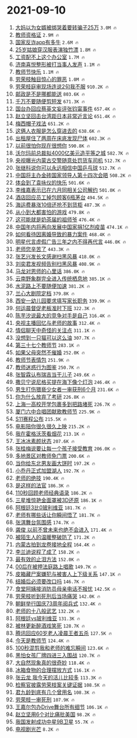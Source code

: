 # 2021-09-10

1. [大妈以为女婿被绑哭着要转骗子25万](https://s.weibo.com/weibo?q=%23%E5%A4%A7%E5%A6%88%E4%BB%A5%E4%B8%BA%E5%A5%B3%E5%A9%BF%E8%A2%AB%E7%BB%91%E5%93%AD%E7%9D%80%E8%A6%81%E8%BD%AC%E9%AA%97%E5%AD%9025%E4%B8%87%23&Refer=top) `3.0M 🔥`
1. [教师资格证](https://s.weibo.com/weibo?q=%E6%95%99%E5%B8%88%E8%B5%84%E6%A0%BC%E8%AF%81&Refer=top) `2.9M 🔥`
1. [国家反诈app有多牛](https://s.weibo.com/weibo?q=%23%E5%9B%BD%E5%AE%B6%E5%8F%8D%E8%AF%88app%E6%9C%89%E5%A4%9A%E7%89%9B%23&Refer=top) `2.6M 🔥`
1. [25岁姑娘穿汉服表演独竹漂](https://s.weibo.com/weibo?q=%2325%E5%B2%81%E5%A7%91%E5%A8%98%E7%A9%BF%E6%B1%89%E6%9C%8D%E8%A1%A8%E6%BC%94%E7%8B%AC%E7%AB%B9%E6%BC%82%23&Refer=top) `1.8M 🔥`
1. [工资配不上这个办公室](https://s.weibo.com/weibo?q=%23%E5%B7%A5%E8%B5%84%E9%85%8D%E4%B8%8D%E4%B8%8A%E8%BF%99%E4%B8%AA%E5%8A%9E%E5%85%AC%E5%AE%A4%23&Refer=top) `1.7M 🔥`
1. [济南喜悦整形被打当事人发声](https://s.weibo.com/weibo?q=%23%E6%B5%8E%E5%8D%97%E5%96%9C%E6%82%A6%E6%95%B4%E5%BD%A2%E8%A2%AB%E6%89%93%E5%BD%93%E4%BA%8B%E4%BA%BA%E5%8F%91%E5%A3%B0%23&Refer=top) `1.1M 🔥`
1. [教师节快乐](https://s.weibo.com/weibo?q=%23%E6%95%99%E5%B8%88%E8%8A%82%E5%BF%AB%E4%B9%90%23&Refer=top) `1.1M 🔥`
1. [劳荣枝触目惊心的罪恶](https://s.weibo.com/weibo?q=%23%E5%8A%B3%E8%8D%A3%E6%9E%9D%E8%A7%A6%E7%9B%AE%E6%83%8A%E5%BF%83%E7%9A%84%E7%BD%AA%E6%81%B6%23&Refer=top) `1.0M 🔥`
1. [劳荣枝庭审现场连说2句我不服](https://s.weibo.com/weibo?q=%23%E5%8A%B3%E8%8D%A3%E6%9E%9D%E5%BA%AD%E5%AE%A1%E7%8E%B0%E5%9C%BA%E8%BF%9E%E8%AF%B42%E5%8F%A5%E6%88%91%E4%B8%8D%E6%9C%8D%23&Refer=top) `910.2K 🔥`
1. [邮政是不是哪都能送](https://s.weibo.com/weibo?q=%23%E9%82%AE%E6%94%BF%E6%98%AF%E4%B8%8D%E6%98%AF%E5%93%AA%E9%83%BD%E8%83%BD%E9%80%81%23&Refer=top) `803.6K 🔥`
1. [千万不要随便剪短发](https://s.weibo.com/weibo?q=%23%E5%8D%83%E4%B8%87%E4%B8%8D%E8%A6%81%E9%9A%8F%E4%BE%BF%E5%89%AA%E7%9F%AD%E5%8F%91%23&Refer=top) `671.3K 🔥`
1. [国台办回应蔡英文妄评张钧甯事件](https://s.weibo.com/weibo?q=%23%E5%9B%BD%E5%8F%B0%E5%8A%9E%E5%9B%9E%E5%BA%94%E8%94%A1%E8%8B%B1%E6%96%87%E5%A6%84%E8%AF%84%E5%BC%A0%E9%92%A7%E7%94%AF%E4%BA%8B%E4%BB%B6%23&Refer=top) `657.4K 🔥`
1. [赵立坚回击台湾距日本非常近言论](https://s.weibo.com/weibo?q=%23%E8%B5%B5%E7%AB%8B%E5%9D%9A%E5%9B%9E%E5%87%BB%E5%8F%B0%E6%B9%BE%E8%B7%9D%E6%97%A5%E6%9C%AC%E9%9D%9E%E5%B8%B8%E8%BF%91%E8%A8%80%E8%AE%BA%23&Refer=top) `651.4K 🔥`
1. [梅西帽子戏法](https://s.weibo.com/weibo?q=%23%E6%A2%85%E8%A5%BF%E5%B8%BD%E5%AD%90%E6%88%8F%E6%B3%95%23&Refer=top) `651.2K 🔥`
1. [这俩人衣服是怎么穿进去的](https://s.weibo.com/weibo?q=%23%E8%BF%99%E4%BF%A9%E4%BA%BA%E8%A1%A3%E6%9C%8D%E6%98%AF%E6%80%8E%E4%B9%88%E7%A9%BF%E8%BF%9B%E5%8E%BB%E7%9A%84%23&Refer=top) `638.6K 🔥`
1. [出租屋住了两周在床底发现尸体](https://s.weibo.com/weibo?q=%23%E5%87%BA%E7%A7%9F%E5%B1%8B%E4%BD%8F%E4%BA%86%E4%B8%A4%E5%91%A8%E5%9C%A8%E5%BA%8A%E5%BA%95%E5%8F%91%E7%8E%B0%E5%B0%B8%E4%BD%93%23&Refer=top) `602.3K 🔥`
1. [以前很怕你现在很想你](https://s.weibo.com/weibo?q=%23%E4%BB%A5%E5%89%8D%E5%BE%88%E6%80%95%E4%BD%A0%E7%8E%B0%E5%9C%A8%E5%BE%88%E6%83%B3%E4%BD%A0%23&Refer=top) `590.8K 🔥`
1. [沃尔玛前总裁拟4000亿美元造平等之城](https://s.weibo.com/weibo?q=%23%E6%B2%83%E5%B0%94%E7%8E%9B%E5%89%8D%E6%80%BB%E8%A3%81%E6%8B%9F4000%E4%BA%BF%E7%BE%8E%E5%85%83%E9%80%A0%E5%B9%B3%E7%AD%89%E4%B9%8B%E5%9F%8E%23&Refer=top) `582.7K 🔥`
1. [央视曝光内蒙古交警随意处罚货车司机](https://s.weibo.com/weibo?q=%23%E5%A4%AE%E8%A7%86%E6%9B%9D%E5%85%89%E5%86%85%E8%92%99%E5%8F%A4%E4%BA%A4%E8%AD%A6%E9%9A%8F%E6%84%8F%E5%A4%84%E7%BD%9A%E8%B4%A7%E8%BD%A6%E5%8F%B8%E6%9C%BA%23&Refer=top) `512.7K 🔥`
1. [张继科说你可以永远相信中国乒乓球](https://s.weibo.com/weibo?q=%23%E5%BC%A0%E7%BB%A7%E7%A7%91%E8%AF%B4%E4%BD%A0%E5%8F%AF%E4%BB%A5%E6%B0%B8%E8%BF%9C%E7%9B%B8%E4%BF%A1%E4%B8%AD%E5%9B%BD%E4%B9%92%E4%B9%93%E7%90%83%23&Refer=top) `512.7K 🔥`
1. [中国将主办金砖国家领导人第十四次会晤](https://s.weibo.com/weibo?q=%23%E4%B8%AD%E5%9B%BD%E5%B0%86%E4%B8%BB%E5%8A%9E%E9%87%91%E7%A0%96%E5%9B%BD%E5%AE%B6%E9%A2%86%E5%AF%BC%E4%BA%BA%E7%AC%AC%E5%8D%81%E5%9B%9B%E6%AC%A1%E4%BC%9A%E6%99%A4%23&Refer=top) `508.2K 🔥`
1. [体会到了袁咏仪的快乐](https://s.weibo.com/weibo?q=%23%E4%BD%93%E4%BC%9A%E5%88%B0%E4%BA%86%E8%A2%81%E5%92%8F%E4%BB%AA%E7%9A%84%E5%BF%AB%E4%B9%90%23&Refer=top) `501.6K 🔥`
1. [李维嘉表示已在六月同相关公司解约](https://s.weibo.com/weibo?q=%23%E6%9D%8E%E7%BB%B4%E5%98%89%E8%A1%A8%E7%A4%BA%E5%B7%B2%E5%9C%A8%E5%85%AD%E6%9C%88%E5%90%8C%E7%9B%B8%E5%85%B3%E5%85%AC%E5%8F%B8%E8%A7%A3%E7%BA%A6%23&Refer=top) `501.0K 🔥`
1. [酒店回应员工掉包顾客6瓶茅台](https://s.weibo.com/weibo?q=%E9%85%92%E5%BA%97%E5%9B%9E%E5%BA%94%E5%91%98%E5%B7%A5%E6%8E%89%E5%8C%85%E9%A1%BE%E5%AE%A26%E7%93%B6%E8%8C%85%E5%8F%B0&Refer=top) `494.5K 🔥`
1. [海运费暴涨10倍还抢不到货柜](https://s.weibo.com/weibo?q=%23%E6%B5%B7%E8%BF%90%E8%B4%B9%E6%9A%B4%E6%B6%A810%E5%80%8D%E8%BF%98%E6%8A%A2%E4%B8%8D%E5%88%B0%E8%B4%A7%E6%9F%9C%23&Refer=top) `487.3K 🔥`
1. [从小到大都害怕的游戏](https://s.weibo.com/weibo?q=%23%E4%BB%8E%E5%B0%8F%E5%88%B0%E5%A4%A7%E9%83%BD%E5%AE%B3%E6%80%95%E7%9A%84%E6%B8%B8%E6%88%8F%23&Refer=top) `479.8K 🔥`
1. [这可能就是奶茶届的祖师爷](https://s.weibo.com/weibo?q=%23%E8%BF%99%E5%8F%AF%E8%83%BD%E5%B0%B1%E6%98%AF%E5%A5%B6%E8%8C%B6%E5%B1%8A%E7%9A%84%E7%A5%96%E5%B8%88%E7%88%B7%23&Refer=top) `476.4K 🔥`
1. [中国年内将再向发展中国家捐1亿剂疫苗](https://s.weibo.com/weibo?q=%23%E4%B8%AD%E5%9B%BD%E5%B9%B4%E5%86%85%E5%B0%86%E5%86%8D%E5%90%91%E5%8F%91%E5%B1%95%E4%B8%AD%E5%9B%BD%E5%AE%B6%E6%8D%901%E4%BA%BF%E5%89%82%E7%96%AB%E8%8B%97%23&Refer=top) `474.1K 🔥`
1. [如何看待因离婚导致的暴力案件](https://s.weibo.com/weibo?q=%23%E5%A6%82%E4%BD%95%E7%9C%8B%E5%BE%85%E5%9B%A0%E7%A6%BB%E5%A9%9A%E5%AF%BC%E8%87%B4%E7%9A%84%E6%9A%B4%E5%8A%9B%E6%A1%88%E4%BB%B6%23&Refer=top) `468.4K 🔥`
1. [明星代言虚假广告三年之内不得再代言](https://s.weibo.com/weibo?q=%23%E6%98%8E%E6%98%9F%E4%BB%A3%E8%A8%80%E8%99%9A%E5%81%87%E5%B9%BF%E5%91%8A%E4%B8%89%E5%B9%B4%E4%B9%8B%E5%86%85%E4%B8%8D%E5%BE%97%E5%86%8D%E4%BB%A3%E8%A8%80%23&Refer=top) `446.0K 🔥`
1. [老师您辛苦了](https://s.weibo.com/weibo?q=%23%E8%80%81%E5%B8%88%E6%82%A8%E8%BE%9B%E8%8B%A6%E4%BA%86%23&Refer=top) `443.3K 🔥`
1. [张艺兴发长文感谢扫黑风暴](https://s.weibo.com/weibo?q=%23%E5%BC%A0%E8%89%BA%E5%85%B4%E5%8F%91%E9%95%BF%E6%96%87%E6%84%9F%E8%B0%A2%E6%89%AB%E9%BB%91%E9%A3%8E%E6%9A%B4%23&Refer=top) `418.0K 🔥`
1. [刘奕君发视频告别扫黑风暴](https://s.weibo.com/weibo?q=%23%E5%88%98%E5%A5%95%E5%90%9B%E5%8F%91%E8%A7%86%E9%A2%91%E5%91%8A%E5%88%AB%E6%89%AB%E9%BB%91%E9%A3%8E%E6%9A%B4%23&Refer=top) `408.9K 🔥`
1. [马龙对恩师的心里话](https://s.weibo.com/weibo?q=%23%E9%A9%AC%E9%BE%99%E5%AF%B9%E6%81%A9%E5%B8%88%E7%9A%84%E5%BF%83%E9%87%8C%E8%AF%9D%23&Refer=top) `386.0K 🔥`
1. [云南野象群完全进入传统栖息地](https://s.weibo.com/weibo?q=%23%E4%BA%91%E5%8D%97%E9%87%8E%E8%B1%A1%E7%BE%A4%E5%AE%8C%E5%85%A8%E8%BF%9B%E5%85%A5%E4%BC%A0%E7%BB%9F%E6%A0%96%E6%81%AF%E5%9C%B0%23&Refer=top) `385.1K 🔥`
1. [水泥路上不要随便加速](https://s.weibo.com/weibo?q=%23%E6%B0%B4%E6%B3%A5%E8%B7%AF%E4%B8%8A%E4%B8%8D%E8%A6%81%E9%9A%8F%E4%BE%BF%E5%8A%A0%E9%80%9F%23&Refer=top) `381.2K 🔥`
1. [兰心大剧院定档](https://s.weibo.com/weibo?q=%23%E5%85%B0%E5%BF%83%E5%A4%A7%E5%89%A7%E9%99%A2%E5%AE%9A%E6%A1%A3%23&Refer=top) `379.8K 🔥`
1. [西安一幼儿园要求填写家长职务](https://s.weibo.com/weibo?q=%23%E8%A5%BF%E5%AE%89%E4%B8%80%E5%B9%BC%E5%84%BF%E5%9B%AD%E8%A6%81%E6%B1%82%E5%A1%AB%E5%86%99%E5%AE%B6%E9%95%BF%E8%81%8C%E5%8A%A1%23&Refer=top) `339.9K 🔥`
1. [何运晨督促老板准时下班](https://s.weibo.com/weibo?q=%23%E4%BD%95%E8%BF%90%E6%99%A8%E7%9D%A3%E4%BF%83%E8%80%81%E6%9D%BF%E5%87%86%E6%97%B6%E4%B8%8B%E7%8F%AD%23&Refer=top) `322.3K 🔥`
1. [陈芋汐说最大的竞争对手是自己](https://s.weibo.com/weibo?q=%23%E9%99%88%E8%8A%8B%E6%B1%90%E8%AF%B4%E6%9C%80%E5%A4%A7%E7%9A%84%E7%AB%9E%E4%BA%89%E5%AF%B9%E6%89%8B%E6%98%AF%E8%87%AA%E5%B7%B1%23&Refer=top) `316.4K 🔥`
1. [央视主播回忆与老师的故事](https://s.weibo.com/weibo?q=%23%E5%A4%AE%E8%A7%86%E4%B8%BB%E6%92%AD%E5%9B%9E%E5%BF%86%E4%B8%8E%E8%80%81%E5%B8%88%E7%9A%84%E6%95%85%E4%BA%8B%23&Refer=top) `312.4K 🔥`
1. [情侣聊天中奇怪的关注点](https://s.weibo.com/weibo?q=%23%E6%83%85%E4%BE%A3%E8%81%8A%E5%A4%A9%E4%B8%AD%E5%A5%87%E6%80%AA%E7%9A%84%E5%85%B3%E6%B3%A8%E7%82%B9%23&Refer=top) `311.1K 🔥`
1. [没想到一只猫可以这么油](https://s.weibo.com/weibo?q=%23%E6%B2%A1%E6%83%B3%E5%88%B0%E4%B8%80%E5%8F%AA%E7%8C%AB%E5%8F%AF%E4%BB%A5%E8%BF%99%E4%B9%88%E6%B2%B9%23&Refer=top) `307.7K 🔥`
1. [第三十七个教师节](https://s.weibo.com/weibo?q=%E7%AC%AC%E4%B8%89%E5%8D%81%E4%B8%83%E4%B8%AA%E6%95%99%E5%B8%88%E8%8A%82&Refer=top) `283.1K 🔥`
1. [如果父母突然不催婚](https://s.weibo.com/weibo?q=%23%E5%A6%82%E6%9E%9C%E7%88%B6%E6%AF%8D%E7%AA%81%E7%84%B6%E4%B8%8D%E5%82%AC%E5%A9%9A%23&Refer=top) `252.0K 🔥`
1. [教师节表情包](https://s.weibo.com/weibo?q=%E6%95%99%E5%B8%88%E8%8A%82%E8%A1%A8%E6%83%85%E5%8C%85&Refer=top) `251.9K 🔥`
1. [教师迷惑行为图鉴](https://s.weibo.com/weibo?q=%23%E6%95%99%E5%B8%88%E8%BF%B7%E6%83%91%E8%A1%8C%E4%B8%BA%E5%9B%BE%E9%89%B4%23&Refer=top) `250.7K 🔥`
1. [张智霖认布瑞吉当干儿子](https://s.weibo.com/weibo?q=%23%E5%BC%A0%E6%99%BA%E9%9C%96%E8%AE%A4%E5%B8%83%E7%91%9E%E5%90%89%E5%BD%93%E5%B9%B2%E5%84%BF%E5%AD%90%23&Refer=top) `249.6K 🔥`
1. [撒贝宁说尼格买提在海下像个灯泡](https://s.weibo.com/weibo?q=%23%E6%92%92%E8%B4%9D%E5%AE%81%E8%AF%B4%E5%B0%BC%E6%A0%BC%E4%B9%B0%E6%8F%90%E5%9C%A8%E6%B5%B7%E4%B8%8B%E5%83%8F%E4%B8%AA%E7%81%AF%E6%B3%A1%23&Refer=top) `246.4K 🔥`
1. [男生打伤猥亵少女者一审获刑6个月](https://s.weibo.com/weibo?q=%23%E7%94%B7%E7%94%9F%E6%89%93%E4%BC%A4%E7%8C%A5%E4%BA%B5%E5%B0%91%E5%A5%B3%E8%80%85%E4%B8%80%E5%AE%A1%E8%8E%B7%E5%88%916%E4%B8%AA%E6%9C%88%23&Refer=top) `231.6K 🔥`
1. [你为什么放弃了考研](https://s.weibo.com/weibo?q=%23%E4%BD%A0%E4%B8%BA%E4%BB%80%E4%B9%88%E6%94%BE%E5%BC%83%E4%BA%86%E8%80%83%E7%A0%94%23&Refer=top) `226.8K 🔥`
1. [上海一高校开学包裹多到把路堵死](https://s.weibo.com/weibo?q=%23%E4%B8%8A%E6%B5%B7%E4%B8%80%E9%AB%98%E6%A0%A1%E5%BC%80%E5%AD%A6%E5%8C%85%E8%A3%B9%E5%A4%9A%E5%88%B0%E6%8A%8A%E8%B7%AF%E5%A0%B5%E6%AD%BB%23&Refer=top) `226.7K 🔥`
1. [厦门六中合唱团献歌教师节](https://s.weibo.com/weibo?q=%23%E5%8E%A6%E9%97%A8%E5%85%AD%E4%B8%AD%E5%90%88%E5%94%B1%E5%9B%A2%E7%8C%AE%E6%AD%8C%E6%95%99%E5%B8%88%E8%8A%82%23&Refer=top) `225.9K 🔥`
1. [S11赛程公布](https://s.weibo.com/weibo?q=%23S11%E8%B5%9B%E7%A8%8B%E5%85%AC%E5%B8%83%23&Refer=top) `215.5K 🔥`
1. [电影陪你很久很久上映](https://s.weibo.com/weibo?q=%E7%94%B5%E5%BD%B1%E9%99%AA%E4%BD%A0%E5%BE%88%E4%B9%85%E5%BE%88%E4%B9%85%E4%B8%8A%E6%98%A0&Refer=top) `215.2K 🔥`
1. [我在霍格沃茨看烟花](https://s.weibo.com/weibo?q=%23%E6%88%91%E5%9C%A8%E9%9C%8D%E6%A0%BC%E6%B2%83%E8%8C%A8%E7%9C%8B%E7%83%9F%E8%8A%B1%23&Refer=top) `213.1K 🔥`
1. [王冰冰素颜状态](https://s.weibo.com/weibo?q=%23%E7%8E%8B%E5%86%B0%E5%86%B0%E7%B4%A0%E9%A2%9C%E7%8A%B6%E6%80%81%23&Refer=top) `207.6K 🔥`
1. [张桂梅说要让每一个孩子接受教育](https://s.weibo.com/weibo?q=%23%E5%BC%A0%E6%A1%82%E6%A2%85%E8%AF%B4%E8%A6%81%E8%AE%A9%E6%AF%8F%E4%B8%80%E4%B8%AA%E5%AD%A9%E5%AD%90%E6%8E%A5%E5%8F%97%E6%95%99%E8%82%B2%23&Refer=top) `206.0K 🔥`
1. [多地景区对教师免门票](https://s.weibo.com/weibo?q=%23%E5%A4%9A%E5%9C%B0%E6%99%AF%E5%8C%BA%E5%AF%B9%E6%95%99%E5%B8%88%E5%85%8D%E9%97%A8%E7%A5%A8%23&Refer=top) `200.6K 🔥`
1. [当你给东北男友画大饼时](https://s.weibo.com/weibo?q=%23%E5%BD%93%E4%BD%A0%E7%BB%99%E4%B8%9C%E5%8C%97%E7%94%B7%E5%8F%8B%E7%94%BB%E5%A4%A7%E9%A5%BC%E6%97%B6%23&Refer=top) `197.2K 🔥`
1. [小乔丹正式加盟湖人](https://s.weibo.com/weibo?q=%23%E5%B0%8F%E4%B9%94%E4%B8%B9%E6%AD%A3%E5%BC%8F%E5%8A%A0%E7%9B%9F%E6%B9%96%E4%BA%BA%23&Refer=top) `192.7K 🔥`
1. [老师的绝技](https://s.weibo.com/weibo?q=%23%E8%80%81%E5%B8%88%E7%9A%84%E7%BB%9D%E6%8A%80%23&Refer=top) `190.4K 🔥`
1. [是这样的法官](https://s.weibo.com/weibo?q=%23%E6%98%AF%E8%BF%99%E6%A0%B7%E7%9A%84%E6%B3%95%E5%AE%98%23&Refer=top) `186.3K 🔥`
1. [110秒回顾老师经典语录](https://s.weibo.com/weibo?q=110%E7%A7%92%E5%9B%9E%E9%A1%BE%E8%80%81%E5%B8%88%E7%BB%8F%E5%85%B8%E8%AF%AD%E5%BD%95&Refer=top) `186.2K 🔥`
1. [三星堆惊艳金面罩被3D还原](https://s.weibo.com/weibo?q=%23%E4%B8%89%E6%98%9F%E5%A0%86%E6%83%8A%E8%89%B3%E9%87%91%E9%9D%A2%E7%BD%A9%E8%A2%AB3D%E8%BF%98%E5%8E%9F%23&Refer=top) `186.1K 🔥`
1. [阿根廷3比0玻利维亚](https://s.weibo.com/weibo?q=%23%E9%98%BF%E6%A0%B9%E5%BB%B73%E6%AF%940%E7%8E%BB%E5%88%A9%E7%BB%B4%E4%BA%9A%23&Refer=top) `181.7K 🔥`
1. [老师有哪些话让你瞬间悟了](https://s.weibo.com/weibo?q=%23%E8%80%81%E5%B8%88%E6%9C%89%E5%93%AA%E4%BA%9B%E8%AF%9D%E8%AE%A9%E4%BD%A0%E7%9E%AC%E9%97%B4%E6%82%9F%E4%BA%86%23&Refer=top) `181.7K 🔥`
1. [张淇舞台氛围感](https://s.weibo.com/weibo?q=%23%E5%BC%A0%E6%B7%87%E8%88%9E%E5%8F%B0%E6%B0%9B%E5%9B%B4%E6%84%9F%23&Refer=top) `174.7K 🔥`
1. [龚俊 以前不曾未来也绝不会进入](https://s.weibo.com/weibo?q=%E9%BE%9A%E4%BF%8A%20%E4%BB%A5%E5%89%8D%E4%B8%8D%E6%9B%BE%E6%9C%AA%E6%9D%A5%E4%B9%9F%E7%BB%9D%E4%B8%8D%E4%BC%9A%E8%BF%9B%E5%85%A5&Refer=top) `171.4K 🔥`
1. [被陌生人的温暖整破防了](https://s.weibo.com/weibo?q=%23%E8%A2%AB%E9%99%8C%E7%94%9F%E4%BA%BA%E7%9A%84%E6%B8%A9%E6%9A%96%E6%95%B4%E7%A0%B4%E9%98%B2%E4%BA%86%23&Refer=top) `171.2K 🔥`
1. [内蒙古拍到龙卷接地全程](https://s.weibo.com/weibo?q=%E5%86%85%E8%92%99%E5%8F%A4%E6%8B%8D%E5%88%B0%E9%BE%99%E5%8D%B7%E6%8E%A5%E5%9C%B0%E5%85%A8%E7%A8%8B&Refer=top) `164.4K 🔥`
1. [李兰迪说程了成了](https://s.weibo.com/weibo?q=%23%E6%9D%8E%E5%85%B0%E8%BF%AA%E8%AF%B4%E7%A8%8B%E4%BA%86%E6%88%90%E4%BA%86%23&Refer=top) `158.2K 🔥`
1. [最有效的止泪方法](https://s.weibo.com/weibo?q=%23%E6%9C%80%E6%9C%89%E6%95%88%E7%9A%84%E6%AD%A2%E6%B3%AA%E6%96%B9%E6%B3%95%23&Refer=top) `152.0K 🔥`
1. [00后在被押法庭路上唱歌](https://s.weibo.com/weibo?q=%2300%E5%90%8E%E5%9C%A8%E8%A2%AB%E6%8A%BC%E6%B3%95%E5%BA%AD%E8%B7%AF%E4%B8%8A%E5%94%B1%E6%AD%8C%23&Refer=top) `149.7K 🔥`
1. [皮箱藏尸案嫌犯与被害人上下级关系](https://s.weibo.com/weibo?q=%23%E7%9A%AE%E7%AE%B1%E8%97%8F%E5%B0%B8%E6%A1%88%E5%AB%8C%E7%8A%AF%E4%B8%8E%E8%A2%AB%E5%AE%B3%E4%BA%BA%E4%B8%8A%E4%B8%8B%E7%BA%A7%E5%85%B3%E7%B3%BB%23&Refer=top) `147.1K 🔥`
1. [结婚后必须要改口吗](https://s.weibo.com/weibo?q=%23%E7%BB%93%E5%A9%9A%E5%90%8E%E5%BF%85%E9%A1%BB%E8%A6%81%E6%94%B9%E5%8F%A3%E5%90%97%23&Refer=top) `146.7K 🔥`
1. [食堂阿姨接消防员母亲电话不报忧](https://s.weibo.com/weibo?q=%23%E9%A3%9F%E5%A0%82%E9%98%BF%E5%A7%A8%E6%8E%A5%E6%B6%88%E9%98%B2%E5%91%98%E6%AF%8D%E4%BA%B2%E7%94%B5%E8%AF%9D%E4%B8%8D%E6%8A%A5%E5%BF%A7%23&Refer=top) `142.5K 🔥`
1. [劳荣枝听到死刑后当场痛哭](https://s.weibo.com/weibo?q=%23%E5%8A%B3%E8%8D%A3%E6%9E%9D%E5%90%AC%E5%88%B0%E6%AD%BB%E5%88%91%E5%90%8E%E5%BD%93%E5%9C%BA%E7%97%9B%E5%93%AD%23&Refer=top) `142.0K 🔥`
1. [朝鲜举行国庆73周年阅兵式](https://s.weibo.com/weibo?q=%23%E6%9C%9D%E9%B2%9C%E4%B8%BE%E8%A1%8C%E5%9B%BD%E5%BA%8673%E5%91%A8%E5%B9%B4%E9%98%85%E5%85%B5%E5%BC%8F%23&Refer=top) `132.4K 🔥`
1. [老师的十八般武艺](https://s.weibo.com/weibo?q=%23%E8%80%81%E5%B8%88%E7%9A%84%E5%8D%81%E5%85%AB%E8%88%AC%E6%AD%A6%E8%89%BA%23&Refer=top) `132.2K 🔥`
1. [阿根廷vs玻利维亚](https://s.weibo.com/weibo?q=%E9%98%BF%E6%A0%B9%E5%BB%B7vs%E7%8E%BB%E5%88%A9%E7%BB%B4%E4%BA%9A&Refer=top) `131.3K 🔥`
1. [被林更新醉酒戏笑死](https://s.weibo.com/weibo?q=%23%E8%A2%AB%E6%9E%97%E6%9B%B4%E6%96%B0%E9%86%89%E9%85%92%E6%88%8F%E7%AC%91%E6%AD%BB%23&Refer=top) `128.7K 🔥`
1. [腾讯回应60岁老人凌晨王者五杀](https://s.weibo.com/weibo?q=%23%E8%85%BE%E8%AE%AF%E5%9B%9E%E5%BA%9460%E5%B2%81%E8%80%81%E4%BA%BA%E5%87%8C%E6%99%A8%E7%8E%8B%E8%80%85%E4%BA%94%E6%9D%80%23&Refer=top) `127.5K 🔥`
1. [今天是教师节](https://s.weibo.com/weibo?q=%E4%BB%8A%E5%A4%A9%E6%98%AF%E6%95%99%E5%B8%88%E8%8A%82&Refer=top) `124.4K 🔥`
1. [100秒混剪我和老师的难忘瞬间](https://s.weibo.com/weibo?q=%23100%E7%A7%92%E6%B7%B7%E5%89%AA%E6%88%91%E5%92%8C%E8%80%81%E5%B8%88%E7%9A%84%E9%9A%BE%E5%BF%98%E7%9E%AC%E9%97%B4%23&Refer=top) `123.6K 🔥`
1. [黑怕女孩厂牌四进三入围战](https://s.weibo.com/weibo?q=%23%E9%BB%91%E6%80%95%E5%A5%B3%E5%AD%A9%E5%8E%82%E7%89%8C%E5%9B%9B%E8%BF%9B%E4%B8%89%E5%85%A5%E5%9B%B4%E6%88%98%23&Refer=top) `120.7K 🔥`
1. [大自然现象真的很奇妙](https://s.weibo.com/weibo?q=%E5%A4%A7%E8%87%AA%E7%84%B6%E7%8E%B0%E8%B1%A1%E7%9C%9F%E7%9A%84%E5%BE%88%E5%A5%87%E5%A6%99&Refer=top) `118.4K 🔥`
1. [冰箱食物的合理摆放方式](https://s.weibo.com/weibo?q=%23%E5%86%B0%E7%AE%B1%E9%A3%9F%E7%89%A9%E7%9A%84%E5%90%88%E7%90%86%E6%91%86%E6%94%BE%E6%96%B9%E5%BC%8F%23&Refer=top) `116.1K 🔥`
1. [张云龙 我今天的活儿比较多](https://s.weibo.com/weibo?q=%E5%BC%A0%E4%BA%91%E9%BE%99%20%E6%88%91%E4%BB%8A%E5%A4%A9%E7%9A%84%E6%B4%BB%E5%84%BF%E6%AF%94%E8%BE%83%E5%A4%9A&Refer=top) `113.3K 🔥`
1. [检察官披露劳荣枝案关键证据](https://s.weibo.com/weibo?q=%23%E6%A3%80%E5%AF%9F%E5%AE%98%E6%8A%AB%E9%9C%B2%E5%8A%B3%E8%8D%A3%E6%9E%9D%E6%A1%88%E5%85%B3%E9%94%AE%E8%AF%81%E6%8D%AE%23&Refer=top) `108.5K 🔥`
1. [君九龄到底有几个曾用名](https://s.weibo.com/weibo?q=%23%E5%90%9B%E4%B9%9D%E9%BE%84%E5%88%B0%E5%BA%95%E6%9C%89%E5%87%A0%E4%B8%AA%E6%9B%BE%E7%94%A8%E5%90%8D%23&Refer=top) `108.3K 🔥`
1. [劳荣枝一审死刑](https://s.weibo.com/weibo?q=%23%E5%8A%B3%E8%8D%A3%E6%9E%9D%E4%B8%80%E5%AE%A1%E6%AD%BB%E5%88%91%23&Refer=top) `107.9K 🔥`
1. [王嘉尔包办Drive舞台所有细节](https://s.weibo.com/weibo?q=%23%E7%8E%8B%E5%98%89%E5%B0%94%E5%8C%85%E5%8A%9EDrive%E8%88%9E%E5%8F%B0%E6%89%80%E6%9C%89%E7%BB%86%E8%8A%82%23&Refer=top) `106.1K 🔥`
1. [赵立坚用6个对比痛批美国](https://s.weibo.com/weibo?q=%23%E8%B5%B5%E7%AB%8B%E5%9D%9A%E7%94%A86%E4%B8%AA%E5%AF%B9%E6%AF%94%E7%97%9B%E6%89%B9%E7%BE%8E%E5%9B%BD%23&Refer=top) `98.2K 🔥`
1. [我国发射成功中星9B卫星](https://s.weibo.com/weibo?q=%23%E6%88%91%E5%9B%BD%E5%8F%91%E5%B0%84%E6%88%90%E5%8A%9F%E4%B8%AD%E6%98%9F9B%E5%8D%AB%E6%98%9F%23&Refer=top) `55.7K 🔥`
1. [电视剧光芒](https://s.weibo.com/weibo?q=%23%E7%94%B5%E8%A7%86%E5%89%A7%E5%85%89%E8%8A%92%23&Refer=top) `8.2K 🔥`
